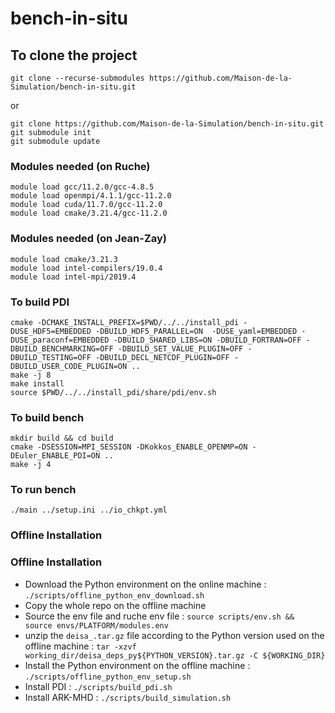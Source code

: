 # bench-in-situ
## To clone the project

```
git clone --recurse-submodules https://github.com/Maison-de-la-Simulation/bench-in-situ.git
```

or

```
git clone https://github.com/Maison-de-la-Simulation/bench-in-situ.git 
git submodule init
git submodule update
```
### Modules needed (on Ruche)
```
module load gcc/11.2.0/gcc-4.8.5
module load openmpi/4.1.1/gcc-11.2.0
module load cuda/11.7.0/gcc-11.2.0
module load cmake/3.21.4/gcc-11.2.0 
```

### Modules needed (on Jean-Zay)
```
module load cmake/3.21.3
module load intel-compilers/19.0.4
module load intel-mpi/2019.4
```


### To build PDI
```
cmake -DCMAKE_INSTALL_PREFIX=$PWD/../../install_pdi -DUSE_HDF5=EMBEDDED -DBUILD_HDF5_PARALLEL=ON  -DUSE_yaml=EMBEDDED -DUSE_paraconf=EMBEDDED -DBUILD_SHARED_LIBS=ON -DBUILD_FORTRAN=OFF -DBUILD_BENCHMARKING=OFF -DBUILD_SET_VALUE_PLUGIN=OFF -DBUILD_TESTING=OFF -DBUILD_DECL_NETCDF_PLUGIN=OFF -DBUILD_USER_CODE_PLUGIN=ON ..
make -j 8
make install
source $PWD/../../install_pdi/share/pdi/env.sh
```

### To build bench
```
mkdir build && cd build
cmake -DSESSION=MPI_SESSION -DKokkos_ENABLE_OPENMP=ON -DEuler_ENABLE_PDI=ON ..
make -j 4
```
### To run bench
```
./main ../setup.ini ../io_chkpt.yml
```
### Offline Installation
### Offline Installation
 * Download the Python environment on the online machine : `./scripts/offline_python_env_download.sh`
 * Copy the whole repo on the offline machine
 * Source the env file and ruche env file : `source scripts/env.sh && source envs/PLATFORM/modules.env`
 * unzip the `deisa_.tar.gz` file according to the Python version used on the offline machine : `tar -xzvf working_dir/deisa_deps_py${PYTHON_VERSION}.tar.gz -C ${WORKING_DIR}`
 * Install the Python environment on the offline machine : `./scripts/offline_python_env_setup.sh`
 * Install PDI : `./scripts/build_pdi.sh `
 * Install ARK-MHD : `./scripts/build_simulation.sh `


